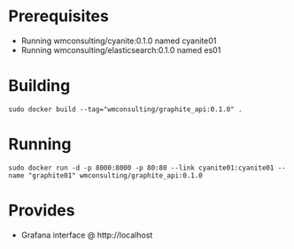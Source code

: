 Prerequisites
=============
- Running wmconsulting/cyanite:0.1.0 named cyanite01
- Running wmconsulting/elasticsearch:0.1.0 named es01

Building
========
    sudo docker build --tag="wmconsulting/graphite_api:0.1.0" .

Running
=======
    sudo docker run -d -p 8000:8000 -p 80:80 --link cyanite01:cyanite01 --name "graphite01" wmconsulting/graphite_api:0.1.0 

Provides
========
- Grafana interface @ http://localhost
